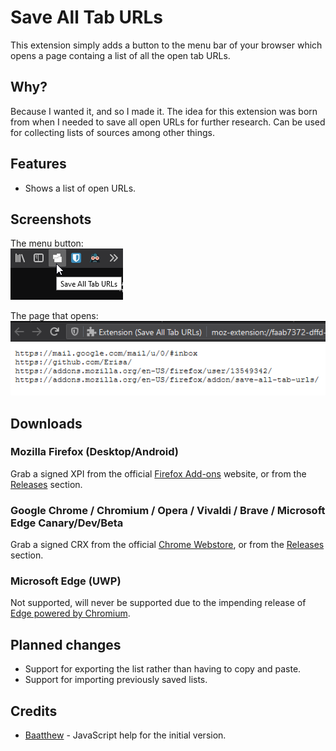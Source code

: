 # Save All Tab URLs

This extension simply adds a button to the menu bar of your browser which opens a page containg a list of all the open tab URLs.

## Why?
Because I wanted it, and so I made it. The idea for this extension was born from when I needed to save all open URLs for further research. Can be used for collecting lists of sources among other things.

## Features
- Shows a list of open URLs.

## Screenshots
The menu button:  
![An example screenshot of a cursor places over a button laballed "Save All Tab URLs"](.github-resources/menu_button.png)

The page that opens:  
![An example screenshot of a webpage containing multiple URLs.](.github-resources/open_page.png)

## Downloads

### Mozilla Firefox (Desktop/Android)
Grab a signed XPI from the official [Firefox Add-ons](https://addons.mozilla.org/firefox/addon/save-all-tab-urls/) website, or from the [Releases](https://github.com/Erisa/save-all-tab-urls/releases) section.

### Google Chrome / Chromium / Opera / Vivaldi / Brave / Microsoft Edge Canary/Dev/Beta
Grab a signed CRX from the official [Chrome Webstore](https://chrome.google.com/webstore/detail/save-all-tab-urls/bgjfbcjoaghcfdhnnnnaofkjbnelkkcm), or from the [Releases](https://github.com/Erisa/save-all-tab-urls/releases) section.

### Microsoft Edge (UWP)
Not supported, will never be supported due to the impending release of [Edge powered by Chromium](https://blogs.windows.com/msedgedev/2019/11/04/edge-chromium-release-candidate-get-ready/).

## Planned changes
- Support for exporting the list rather than having to copy and paste.
- Support for importing previously saved lists.

## Credits
- [Baatthew](https://addons.mozilla.org/en-US/firefox/user/13453468/) - JavaScript help for the initial version.
